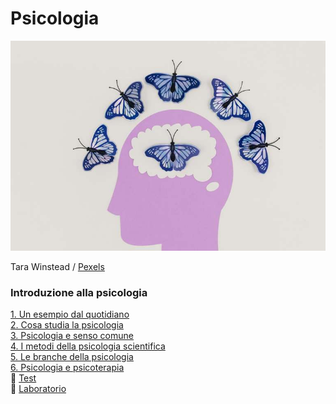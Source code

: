 # Psicologia

![](immagini/pexels-tara-winstead-8849272-2-md.jpg)

Tara Winstead  / [Pexels](https://www.pexels.com/it-it/foto/arte-testa-creativita-farfalle-8849272/)

### Introduzione alla psicologia   
[1. Un esempio dal quotidiano](introduzione-alla-psicologia#1-un-esempio-dal-quotidiano)  
[2. Cosa studia la psicologia](introduzione-alla-psicologia#2-cosa-studia-la-psicologia)    
[3. Psicologia e senso comune](introduzione-alla-psicologia#3-psicologia-e-senso-comune)  
[4. I metodi della psicologia scientifica](introduzione-alla-psicologia#4-i-metodi-della-psicologia-scientifica)  
[5. Le branche della psicologia](introduzione-alla-psicologia#5-le-branche-della-psicologia)  
[6. Psicologia e psicoterapia](introduzione-alla-psicologia#6-psicologia-e-psicoterapia)  
:pencil: [Test](test.html)  
:busts_in_silhouette: [Laboratorio](laboratorio.md)

         

